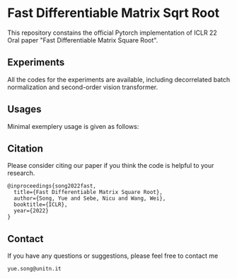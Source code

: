 # Fast Differentiable Matrix Sqrt Root

This repository constains the official Pytorch implementation of ICLR 22 Oral paper "Fast Differentiable Matrix Square Root".

## Experiments

All the codes for the experiments are available, including decorrelated batch normalization and second-order vision transformer.

## Usages

Minimal exemplery usage is given as follows:

## Citation

Please consider citing our paper if you think the code is helpful to your research.

```
@inproceedings{song2022fast,
  title={Fast Differentiable Matrix Square Root},
  author={Song, Yue and Sebe, Nicu and Wang, Wei},
  booktitle={ICLR},
  year={2022}
}
```

## Contact

If you have any questions or suggestions, please feel free to contact me

`yue.song@unitn.it`
